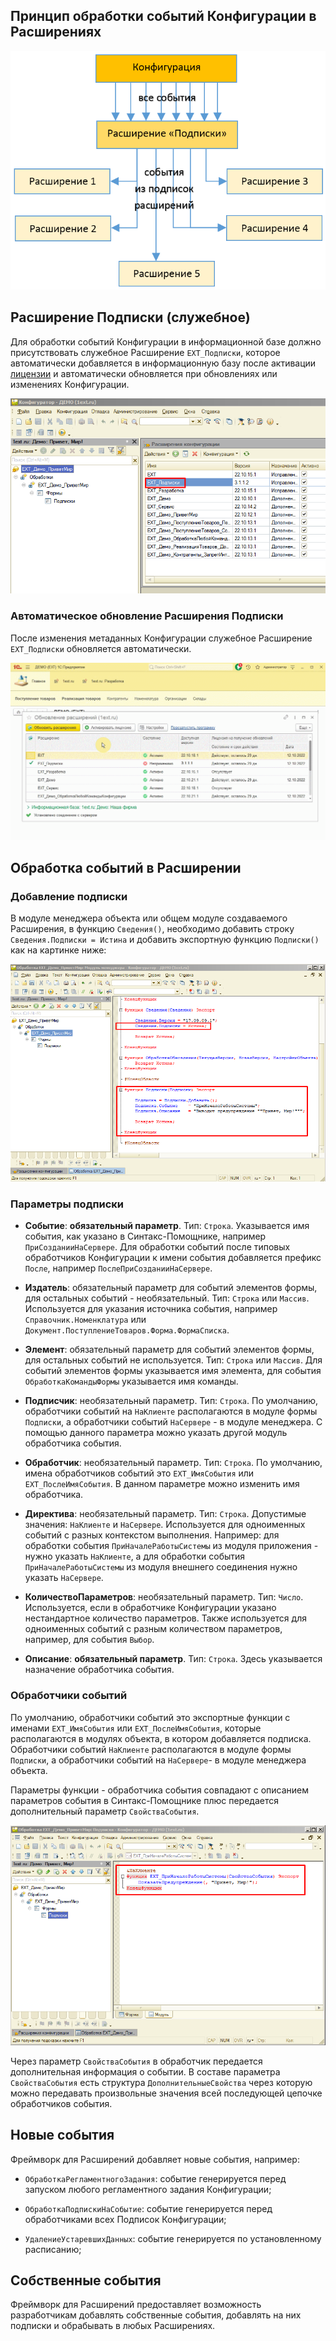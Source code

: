 ## Принцип обработки событий Конфигурации в Расширениях

![Screenshot](../img/%D0%A1%D1%85%D0%B5%D0%BC%D0%B0%20%D0%BE%D0%B1%D1%80%D0%B0%D0%B1%D0%BE%D1%82%D0%BA%D0%B8%20%D1%81%D0%BE%D0%B1%D1%8B%D1%82%D0%B8%D0%B9.png)

## Расширение Подписки (служебное)

Для обработки событий Конфигурации в информационной базе должно присутствовать служебное Расширение `ЕХТ_Подписки`, которое автоматически добавляется в информационную базу после активации [лицензии](../3.%20%D0%9B%D0%B8%D1%86%D0%B5%D0%BD%D0%B7%D0%B8%D1%8F.md) и автоматически обновляется при обновлениях или изменениях Конфигурации.

![Screenshot](../img/%D0%9F%D0%BE%D0%B4%D0%BF%D0%B8%D1%81%D0%BA%D0%B8.png)

### Автоматическое обновление Расширения Подписки

После изменения метаданных Конфигурации служебное Расширение `ЕХТ_Подписки` обновляется автоматически.

![Screenshot](../img/%D0%9E%D0%B1%D0%BD%D0%BE%D0%B2%D0%BB%D0%B5%D0%BD%D0%B8%D0%B5%20%D0%A0%D0%B0%D1%81%D1%88%D0%B8%D1%80%D0%B5%D0%BD%D0%B8%D1%8F%20%D0%9F%D0%BE%D0%B4%D0%BF%D0%B8%D1%81%D0%BA%D0%B8.gif)

## Обработка событий в Расширении

### Добавление подписки

В модуле менеджера объекта или общем модуле создаваемого Расширения, в функцию `Сведения()`, необходимо добавить строку `Сведения.Подписки = Истина` и добавить экспортную функцию `Подписки()` как на картинке ниже:

![Screenshot](../img/%D0%9E%D1%82%D0%BC%D0%B5%D1%87%D0%B5%D0%BD%D1%8B%20%D0%BF%D0%BE%D0%B4%D0%BF%D0%B8%D1%81%D0%BA%D0%B8%20%D0%B2%20%D0%BC%D0%BE%D0%B4%D1%83%D0%BB%D0%B5.png)

### Параметры подписки

- **Событие**: **обязательный параметр**. Тип: `Строка`. Указывается имя события, как указано в Синтакс-Помощнике, например `ПриСозданииНаСервере`. Для обработки событий после типовых обработчиков Конфигурации к имени события добавляется префикс `После`, например `ПослеПриСозданииНаСервере`.

- **Издатель**: обязательный параметр для событий элементов формы, для остальных событий - необязательный. Тип: `Строка` или `Массив`. Используется для указания источника события, например `Справочник.Номенклатура` или `Документ.ПоступлениеТоваров.Форма.ФормаСписка`. 

- **Элемент**: обязательный параметр для событий элементов формы, для остальных событий не используется. Тип: `Строка` или `Массив`. Для событий элементов формы указывается имя элемента, для события `ОбработкаКомандыФормы` указывается имя команды.

- **Подписчик**: необязательный параметр. Тип: `Строка`. По умолчанию, обработчики событий на `НаКлиенте` располагаются в модуле формы `Подписки`, а обработчики событий `НаСервере` - в модуле менеджера. С помощью данного параметра можно указать другой модуль обработчика события.

- **Обработчик**: необязательный параметр. Тип: `Строка`. По умолчанию, имена обработчиков событий это `ЕХТ_ИмяСобытия` или `ЕХТ_ПослеИмяСобытия`. В данном параметре можно изменить имя обработчика.

- **Директива**: необязательный параметр. Тип: `Строка`. Допустимые значения: `НаКлиенте` и `НаСервере`. Используется для одноименных событий с разных контекстом выполнения. Например: для обработки события `ПриНачалеРаботыСистемы` из модуля приложения - нужно указать `НаКлиенте`, а для обработки события `ПриНачалеРаботыСистемы` из модуля внешнего соединения нужно указать `НаСервере`.

- **КоличествоПараметров**: необязательный параметр. Тип: `Число`. Используется, если в обработчике Конфигурации указано нестандартное количество параметров. Также используется для одноименных событий с разным количеством параметров, например, для события `Выбор`.

- **Описание**: **обязательный параметр**. Тип: `Строка`. Здесь указывается назначение обработчика события.

### Обработчики событий
По умолчанию, обработчики событий это экспортные функции с именами `ЕХТ_ИмяСобытия` или `ЕХТ_ПослеИмяСобытия`, которые располагаются в модулях объекта, в котором добавляется подписка. Обработчики событий `НаКлиенте` располагаются в модуле формы `Подписки`, а обработчики событий на `НаСервере`- в модуле менеджера объекта.

Параметры функции - обработчика события совпадают с описанием параметров события в Синтакс-Помощнике плюс передается дополнительный параметр `СвойстваСобытия`.

![Screenshot](../img/%D0%9F%D1%80%D0%B8%D0%B2%D0%B5%D1%82%20%D0%9C%D0%B8%D1%80%20%D0%9F%D1%80%D0%B8%D0%BC%D0%B5%D1%80%20%D0%BE%D0%B1%D1%80%D0%B0%D0%B1%D0%BE%D1%82%D1%87%D0%B8%D0%BA%D0%B0.png)

Через параметр `СвойстваСобытия` в обработчик передается дополнительная информация о событии. В составе параметра `СвойстваСобытия` есть структура `ДополнительныеСвойства` через которую можно передавать произвольные значения всей последующей цепочке обработчиков события.

## Новые события

Фреймворк для Расширений добавляет новые события, например:

- `ОбработкаРегламентногоЗадания`: событие генерируется перед запуском любого регламентного задания Конфигурации;

- `ОбработкаПодпискиНаСобытие`: событие генерируется перед обработчиками всех Подписок Конфигурации;

- `УдалениеУстаревшихДанных`: событие генерируется по установленному расписанию;

## Собственные события

Фреймворк для Расширений предоставляет возможность разработчикам добавлять собственные события, добавлять на них подписки и обрабывать в любых Расширениях.

